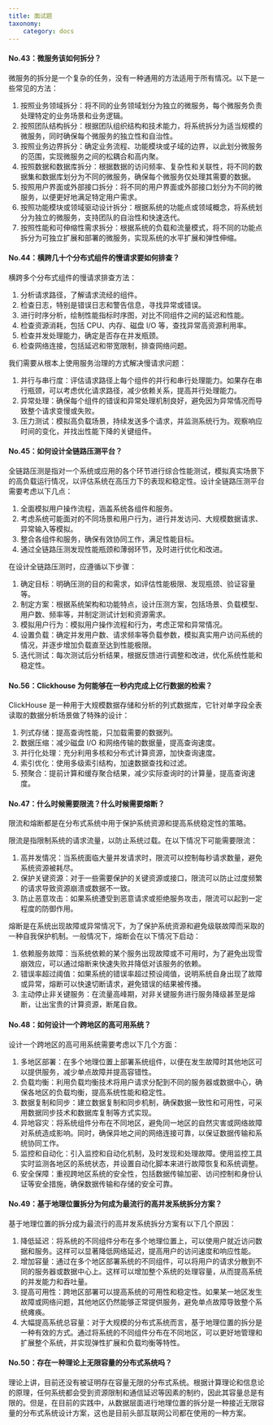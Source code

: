 ```yaml
---
title: 面试题
taxonomy:
    category: docs
---
```


#### No.43：微服务该如何拆分？

微服务的拆分是一个复杂的任务，没有一种通用的方法适用于所有情况。以下是一些常见的方法：

1. 按照业务领域拆分：将不同的业务领域划分为独立的微服务，每个微服务负责处理特定的业务场景和业务逻辑。
2. 按照团队结构拆分：根据团队组织结构和技术能力，将系统拆分为适当规模的微服务，同时确保每个微服务的独立性和自治性。
3. 按照业务边界拆分：确定业务流程、功能模块或子域的边界，以此划分微服务的范围，实现微服务之间的松耦合和高内聚。
4. 按照数据和数据库拆分：根据数据的访问频率、复杂性和关联性，将不同的数据集和数据库划分为不同的微服务，确保每个微服务仅处理其需要的数据。
5. 按照用户界面或外部接口拆分：将不同的用户界面或外部接口划分为不同的微服务，以便更好地满足特定用户需求。
6. 按照功能模块或领域驱动设计拆分：根据系统的功能点或领域概念，将系统划分为独立的微服务，支持团队的自治性和快速迭代。
7. 按照性能和可伸缩性需求拆分：根据系统的负载和流量模式，将不同的功能点拆分为可独立扩展和部署的微服务，实现系统的水平扩展和弹性伸缩。

#### No.44：横跨几十个分布式组件的慢请求要如何排查？

横跨多个分布式组件的慢请求排查方法：

1. 分析请求路径，了解请求流经的组件。
2. 检查日志，特别是错误日志和警告信息，寻找异常或错误。
3. 进行时序分析，绘制性能指标时序图，对比不同组件之间的延迟和性能。
4. 检查资源消耗，包括 CPU、内存、磁盘 I/O 等，查找异常高资源利用率。
5. 检查并发处理能力，确定是否存在并发瓶颈。
6. 检查网络连接，包括延迟和带宽限制，排查网络问题。

我们需要从根本上使用服务治理的方式解决慢请求问题：

1. 并行与串行度：评估请求路径上每个组件的并行和串行处理能力。如果存在串行瓶颈，可以考虑优化请求路径，减少依赖关系，提高并行处理能力。
2. 异常处理：确保每个组件的错误和异常处理机制良好，避免因为异常情况而导致整个请求变慢或失败。
3. 压力测试：模拟高负载场景，持续发送多个请求，并监测系统行为。观察响应时间的变化，并找出性能下降的关键组件。

#### No.45：如何设计全链路压测平台？

全链路压测是指对一个系统或应用的各个环节进行综合性能测试，模拟真实场景下的高负载运行情况，以评估系统在高压力下的表现和稳定性。设计全链路压测平台需要考虑以下几点：

1. 全面模拟用户操作流程，涵盖系统各组件和服务。
2. 考虑系统可能面对的不同场景和用户行为，进行并发访问、大规模数据请求、异常输入等模拟。
3. 整合各组件和服务，确保有效协同工作，满足性能目标。
4. 通过全链路压测发现性能瓶颈和薄弱环节，及时进行优化和改进。

在设计全链路压测时，应遵循以下步骤：

1. 确定目标：明确压测的目的和需求，如评估性能极限、发现瓶颈、验证容量等。
2. 制定方案：根据系统架构和功能特点，设计压测方案，包括场景、负载模型、用户数、频率等，并制定测试计划和资源需求。
3. 模拟用户行为：模拟用户操作流程和行为，考虑正常和异常情况。
4. 设置负载：确定并发用户数、请求频率等负载参数，模拟真实用户访问系统的情况，并逐步增加负载直至达到性能极限。
5. 迭代测试：每次测试后分析结果，根据反馈进行调整和改进，优化系统性能和稳定性。

#### No.56：Clickhouse 为何能够在一秒内完成上亿行数据的检索？

ClickHouse 是一种用于大规模数据存储和分析的列式数据库，它针对单字段全表读取的数据分析场景做了特殊的设计：

1. 列式存储：提高查询性能，只加载需要的数据列。
2. 数据压缩：减少磁盘 I/O 和网络传输的数据量，提高查询速度。
3. 并行化处理：充分利用多核和分布式计算资源，加快查询速度。
4. 索引优化：使用多级索引结构，加速数据查找和过滤。
5. 预聚合：提前计算和缓存聚合结果，减少实际查询时的计算量，提高查询速度。

#### No.47：什么时候需要限流？什么时候需要熔断？

限流和熔断都是在分布式系统中用于保护系统资源和提高系统稳定性的策略。

限流是指限制系统的请求流量，以防止系统过载。在以下情况下可能需要限流：

1. 高并发情况：当系统面临大量并发请求时，限流可以控制每秒请求数量，避免系统资源被耗尽。
2. 保护关键资源：对于一些需要保护的关键资源或接口，限流可以防止过度频繁的请求导致资源崩溃或数据不一致。
3. 防止恶意攻击：如果系统遭受到恶意请求或拒绝服务攻击，限流可以起到一定程度的防御作用。

熔断是在系统出现故障或异常情况下，为了保护系统资源和避免级联故障而采取的一种自我保护机制。一般情况下，熔断会在以下情况下启动：

1. 依赖服务故障：当系统依赖的某个服务出现故障或不可用时，为了避免出现雪崩效应，可以通过熔断来快速失败并降低对该服务的依赖。
2. 错误率超过阈值：如果系统的错误率超过预设阈值，说明系统自身出现了故障或异常，熔断可以快速切断请求，避免错误的结果被传播。
3. 主动停止非关键服务：在流量高峰期，对非关键服务进行服务降级甚至是熔断，让出宝贵的计算资源，断尾自救。

#### No.48：如何设计一个跨地区的高可用系统？

设计一个跨地区的高可用系统需要考虑以下几个方面：

1. 多地区部署：在多个地理位置上部署系统组件，以便在发生故障时其他地区可以提供服务，减少单点故障并提高容错性。
2. 负载均衡：利用负载均衡技术将用户请求分配到不同的服务器或数据中心，确保各地区的负载均衡，提高系统性能和稳定性。
3. 数据复制和同步：建立数据复制和同步机制，确保数据一致性和可用性，可采用数据同步技术和数据库复制等方式实现。
4. 异地容灾：将系统组件分布在不同地区，避免同一地区的自然灾害或网络故障对系统造成影响。同时，确保异地之间的网络连接可靠，以保证数据传输和系统协同工作。
5. 监控和自动化：引入监控和自动化机制，及时发现和处理故障。使用监控工具实时监测各地区的系统状态，并设置自动化脚本来进行故障恢复和系统调整。
6. 安全保障：重视跨地区系统的安全性，包括数据传输加密、访问控制和身份认证等安全措施，确保数据传输和存储的安全可靠。

#### No.49：基于地理位置拆分为何成为最流行的高并发系统拆分方案？

基于地理位置的拆分成为最流行的高并发系统拆分方案有以下几个原因：

1. 降低延迟：将系统的不同组件分布在多个地理位置上，可以使用户就近访问数据和服务。这样可以显著降低网络延迟，提高用户的访问速度和响应性能。
2. 增加容量：通过在多个地区部署系统的不同组件，可以将用户的请求分散到不同的服务器或数据中心上。这样可以增加整个系统的处理容量，从而提高系统的并发能力和吞吐量。
3. 提高可用性：跨地区部署可以提高系统的可用性和稳定性。如果某一地区发生故障或网络问题，其他地区仍然能够正常提供服务，避免单点故障导致整个系统瘫痪。
4. 大幅提高系统总容量：对于大规模的分布式系统而言，基于地理位置的拆分是一种有效的方式。通过将系统的不同组件分布在不同地区，可以更好地管理和扩展整个系统，并实现弹性扩展和负载均衡等特性。

#### No.50：存在一种理论上无限容量的分布式系统吗？

理论上讲，目前还没有被证明存在容量无限的分布式系统。根据计算理论和信息论的原理，任何系统都会受到资源限制和通信延迟等因素的制约，因此其容量总是有限的。但是，在目前的实践中，从数据层面进行地理位置的拆分是一种接近无限容量的分布式系统设计方案，这也是目前头部互联网公司都在使用的一种方案。
